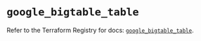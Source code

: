 # `google_bigtable_table`

Refer to the Terraform Registry for docs: [`google_bigtable_table`](https://registry.terraform.io/providers/hashicorp/google/5.43.0/docs/resources/bigtable_table).
